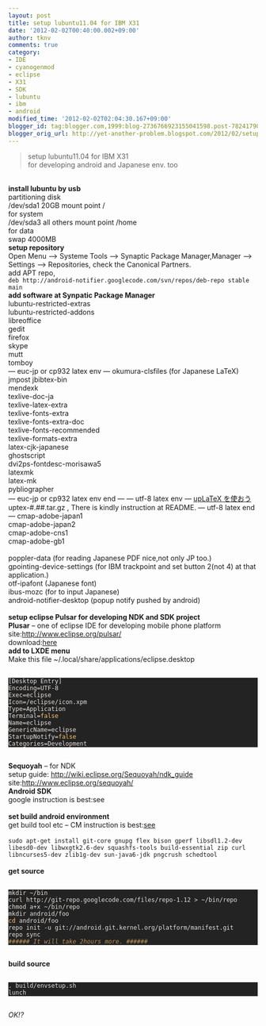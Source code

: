 ```yaml
---
layout: post
title: setup lubuntu11.04 for IBM X31
date: '2012-02-02T00:40:00.002+09:00'
author: tknv
comments: true
category:
- IDE
- cyanogenmod
- eclipse
- X31
- SDK
- lubuntu
- ibm
- android
modified_time: '2012-02-02T02:04:30.167+09:00'
blogger_id: tag:blogger.com,1999:blog-2736766923155041598.post-7824179070071612743
blogger_orig_url: http://yet-another-problem.blogspot.com/2012/02/setup-lubuntu1104-for-ibm-x31.html
---
```


<blockquote><p>setup lubuntu11.04 for IBM X31<br />for developing android and Japanese env. too<br /></p></blockquote><br /><b>install lubuntu by usb</b><br />partitioning disk<br />/dev/sda1 20GB mount point /<br />for system<br />/dev/sda3 all others mount point /home<br />for data<br />swap 4000MB<br /><b>setup repository</b><br />Open Menu –&gt; Systeme Tools –&gt; Synaptic Package Manager,Manager –&gt; Settings –&gt; Repositories, check the Canonical Partners.<br />add APT repo,<br /><code>deb http://android-notifier.googlecode.com/svn/repos/deb-repo stable main</code><br /><b>add software at Synpatic Package Manager</b><br />lubuntu-restricted-extras<br />lubuntu-restricted-addons<br />libreoffice<br />gedit<br />firefox<br />skype<br />mutt<br />tomboy<br />— euc-jp or cp932 latex env — okumura-clsfiles (for Japanese LaTeX)<br />jmpost jbibtex-bin <br />mendexk<br />texlive-doc-ja <br />texlive-latex-extra <br />texlive-fonts-extra<br />texlive-fonts-extra-doc<br />texlive-fonts-recommended <br />texlive-formats-extra<br />latex-cjk-japanese<br />ghostscript<br />dvi2ps-fontdesc-morisawa5<br />latexmk <br />latex-mk<br />pybliographer<br />— euc-jp or cp932 latex env end — — utf-8 latex env — <a href="http://zrbabbler.sp.land.to/uplatex.html">upLaTeX を使おう</a> uptex-#.##.tar.gz , There is kindly instruction at README. — utf-8 latex end — cmap-adobe-japan1<br />cmap-adobe-japan2<br />cmap-adobe-cns1 <br />cmap-adobe-gb1<br /><br />poppler-data (for reading Japanese PDF nice,not only JP too.)<br />gpointing-device-settings (for IBM trackpoint and set button 2(not 4) at that application.)<br />otf-ipafont (Japanese font)<br />ibus-mozc (for to input Japanese)<br />android-notifier-desktop (popup notify pushed by android)<br /><br /><b>setup eclipse Pulsar for developing NDK and SDK project</b><br /><b>Plusar</b> – one of eclipse IDE for developing mobile phone platform<br />site:<a href="http://www.eclipse.org/pulsar/">http://www.eclipse.org/pulsar/</a><br />download:<a href="http://www.eclipse.org/downloads/packages/pulsar-mobile-developers/heliossr1">here</a><br /><b>add to LXDE menu</b><br />Make this file ~/.local/share/applications/eclipse.desktop<br /><br /><pre style="background-color: #232323; color: #e6e0db; font-size: 12px; line-height: 14px; padding-bottom: 0px; padding-left: 0px; padding-right: 0px; padding-top: 0px;"><span class="other" style="margin-bottom: 0px; margin-left: 0px; margin-right: 0px; margin-top: 0px; padding-bottom: 0px; padding-left: 0px; padding-right: 0px; padding-top: 0px;">[</span>Desktop Entry<span class="other" style="margin-bottom: 0px; margin-left: 0px; margin-right: 0px; margin-top: 0px; padding-bottom: 0px; padding-left: 0px; padding-right: 0px; padding-top: 0px;">]</span>  <br />Encoding<span class="other" style="margin-bottom: 0px; margin-left: 0px; margin-right: 0px; margin-top: 0px; padding-bottom: 0px; padding-left: 0px; padding-right: 0px; padding-top: 0px;">=</span>UTF<span class="other" style="margin-bottom: 0px; margin-left: 0px; margin-right: 0px; margin-top: 0px; padding-bottom: 0px; padding-left: 0px; padding-right: 0px; padding-top: 0px;">-</span><span class="number" style="margin-bottom: 0px; margin-left: 0px; margin-right: 0px; margin-top: 0px; padding-bottom: 0px; padding-left: 0px; padding-right: 0px; padding-top: 0px;">8</span>  <br />Exec<span class="other" style="margin-bottom: 0px; margin-left: 0px; margin-right: 0px; margin-top: 0px; padding-bottom: 0px; padding-left: 0px; padding-right: 0px; padding-top: 0px;">=</span>eclipse  <br />Icon<span class="other" style="margin-bottom: 0px; margin-left: 0px; margin-right: 0px; margin-top: 0px; padding-bottom: 0px; padding-left: 0px; padding-right: 0px; padding-top: 0px;">=</span><span class="other" style="margin-bottom: 0px; margin-left: 0px; margin-right: 0px; margin-top: 0px; padding-bottom: 0px; padding-left: 0px; padding-right: 0px; padding-top: 0px;">/</span>eclipse<span class="other" style="margin-bottom: 0px; margin-left: 0px; margin-right: 0px; margin-top: 0px; padding-bottom: 0px; padding-left: 0px; padding-right: 0px; padding-top: 0px;">/</span>icon<span class="other" style="margin-bottom: 0px; margin-left: 0px; margin-right: 0px; margin-top: 0px; padding-bottom: 0px; padding-left: 0px; padding-right: 0px; padding-top: 0px;">.</span>xpm  <br />Type<span class="other" style="margin-bottom: 0px; margin-left: 0px; margin-right: 0px; margin-top: 0px; padding-bottom: 0px; padding-left: 0px; padding-right: 0px; padding-top: 0px;">=</span>Application  <br />Terminal<span class="other" style="margin-bottom: 0px; margin-left: 0px; margin-right: 0px; margin-top: 0px; padding-bottom: 0px; padding-left: 0px; padding-right: 0px; padding-top: 0px;">=</span><span class="fu" style="color: #ffc56d; margin-bottom: 0px; margin-left: 0px; margin-right: 0px; margin-top: 0px; padding-bottom: 0px; padding-left: 0px; padding-right: 0px; padding-top: 0px;">false</span>  <br />Name<span class="other" style="margin-bottom: 0px; margin-left: 0px; margin-right: 0px; margin-top: 0px; padding-bottom: 0px; padding-left: 0px; padding-right: 0px; padding-top: 0px;">=</span>eclipse  <br />GenericName<span class="other" style="margin-bottom: 0px; margin-left: 0px; margin-right: 0px; margin-top: 0px; padding-bottom: 0px; padding-left: 0px; padding-right: 0px; padding-top: 0px;">=</span>eclipse  <br />StartupNotify<span class="other" style="margin-bottom: 0px; margin-left: 0px; margin-right: 0px; margin-top: 0px; padding-bottom: 0px; padding-left: 0px; padding-right: 0px; padding-top: 0px;">=</span><span class="fu" style="color: #ffc56d; margin-bottom: 0px; margin-left: 0px; margin-right: 0px; margin-top: 0px; padding-bottom: 0px; padding-left: 0px; padding-right: 0px; padding-top: 0px;">false</span>  <br />Categories<span class="other" style="margin-bottom: 0px; margin-left: 0px; margin-right: 0px; margin-top: 0px; padding-bottom: 0px; padding-left: 0px; padding-right: 0px; padding-top: 0px;">=</span>Development</pre><br /><b>Sequoyah</b> – for NDK<br />setup guide: <a href="http://wiki.eclipse.org/Sequoyah/ndk_guide">http://wiki.eclipse.org/Sequoyah/ndk_guide</a><br />site:<a href="http://www.eclipse.org/sequoyah/">http://www.eclipse.org/sequoyah/</a><br /><b>Android SDK</b><br />google instruction is best:see<br /><br /><b>set build android environment</b><br />get build tool etc – CM instruction is best:<a href="http://wiki.cyanogenmod.com/wiki/HTC_Desire_(GSM):_Compile_CyanogenMod_(Linux)">see</a><br /><br /><code>sudo apt-get install git-core gnupg flex bison gperf libsdl1.2-dev libesd0-dev libwxgtk2.6-dev squashfs-tools build-essential zip curl libncurses5-dev zlib1g-dev sun-java6-jdk pngcrush schedtool</code><br /><br /><b>get source</b><br /><br /><pre style="background-color: #232323; color: #e6e0db; font-size: 12px; line-height: 14px; padding-bottom: 0px; padding-left: 0px; padding-right: 0px; padding-top: 0px;">mkdir ~<span class="other" style="margin-bottom: 0px; margin-left: 0px; margin-right: 0px; margin-top: 0px; padding-bottom: 0px; padding-left: 0px; padding-right: 0px; padding-top: 0px;">/</span>bin  <br />curl http<span class="other" style="margin-bottom: 0px; margin-left: 0px; margin-right: 0px; margin-top: 0px; padding-bottom: 0px; padding-left: 0px; padding-right: 0px; padding-top: 0px;">:</span><span class="other" style="margin-bottom: 0px; margin-left: 0px; margin-right: 0px; margin-top: 0px; padding-bottom: 0px; padding-left: 0px; padding-right: 0px; padding-top: 0px;">/</span><span class="other" style="margin-bottom: 0px; margin-left: 0px; margin-right: 0px; margin-top: 0px; padding-bottom: 0px; padding-left: 0px; padding-right: 0px; padding-top: 0px;">/</span>git<span class="argument" style="margin-bottom: 0px; margin-left: 0px; margin-right: 0px; margin-top: 0px; padding-bottom: 0px; padding-left: 0px; padding-right: 0px; padding-top: 0px;">-repo</span><span class="other" style="margin-bottom: 0px; margin-left: 0px; margin-right: 0px; margin-top: 0px; padding-bottom: 0px; padding-left: 0px; padding-right: 0px; padding-top: 0px;">.</span>googlecode<span class="other" style="margin-bottom: 0px; margin-left: 0px; margin-right: 0px; margin-top: 0px; padding-bottom: 0px; padding-left: 0px; padding-right: 0px; padding-top: 0px;">.</span>com<span class="other" style="margin-bottom: 0px; margin-left: 0px; margin-right: 0px; margin-top: 0px; padding-bottom: 0px; padding-left: 0px; padding-right: 0px; padding-top: 0px;">/</span>files<span class="other" style="margin-bottom: 0px; margin-left: 0px; margin-right: 0px; margin-top: 0px; padding-bottom: 0px; padding-left: 0px; padding-right: 0px; padding-top: 0px;">/</span>repo<span class="other" style="margin-bottom: 0px; margin-left: 0px; margin-right: 0px; margin-top: 0px; padding-bottom: 0px; padding-left: 0px; padding-right: 0px; padding-top: 0px;">-</span><span class="number" style="margin-bottom: 0px; margin-left: 0px; margin-right: 0px; margin-top: 0px; padding-bottom: 0px; padding-left: 0px; padding-right: 0px; padding-top: 0px;">1</span><span class="other" style="margin-bottom: 0px; margin-left: 0px; margin-right: 0px; margin-top: 0px; padding-bottom: 0px; padding-left: 0px; padding-right: 0px; padding-top: 0px;">.</span><span class="number" style="margin-bottom: 0px; margin-left: 0px; margin-right: 0px; margin-top: 0px; padding-bottom: 0px; padding-left: 0px; padding-right: 0px; padding-top: 0px;">12</span> &gt; ~<span class="other" style="margin-bottom: 0px; margin-left: 0px; margin-right: 0px; margin-top: 0px; padding-bottom: 0px; padding-left: 0px; padding-right: 0px; padding-top: 0px;">/</span>bin<span class="other" style="margin-bottom: 0px; margin-left: 0px; margin-right: 0px; margin-top: 0px; padding-bottom: 0px; padding-left: 0px; padding-right: 0px; padding-top: 0px;">/</span>repo  <br />chmod a<span class="other" style="margin-bottom: 0px; margin-left: 0px; margin-right: 0px; margin-top: 0px; padding-bottom: 0px; padding-left: 0px; padding-right: 0px; padding-top: 0px;">+</span>x ~<span class="other" style="margin-bottom: 0px; margin-left: 0px; margin-right: 0px; margin-top: 0px; padding-bottom: 0px; padding-left: 0px; padding-right: 0px; padding-top: 0px;">/</span>bin<span class="other" style="margin-bottom: 0px; margin-left: 0px; margin-right: 0px; margin-top: 0px; padding-bottom: 0px; padding-left: 0px; padding-right: 0px; padding-top: 0px;">/</span>repo  <br />mkdir android<span class="other" style="margin-bottom: 0px; margin-left: 0px; margin-right: 0px; margin-top: 0px; padding-bottom: 0px; padding-left: 0px; padding-right: 0px; padding-top: 0px;">/</span>foo  <br /><span class="fu" style="color: #ffc56d; margin-bottom: 0px; margin-left: 0px; margin-right: 0px; margin-top: 0px; padding-bottom: 0px; padding-left: 0px; padding-right: 0px; padding-top: 0px;">cd</span> android<span class="other" style="margin-bottom: 0px; margin-left: 0px; margin-right: 0px; margin-top: 0px; padding-bottom: 0px; padding-left: 0px; padding-right: 0px; padding-top: 0px;">/</span>foo  <br />repo init <span class="argument" style="margin-bottom: 0px; margin-left: 0px; margin-right: 0px; margin-top: 0px; padding-bottom: 0px; padding-left: 0px; padding-right: 0px; padding-top: 0px;">-u</span> git<span class="other" style="margin-bottom: 0px; margin-left: 0px; margin-right: 0px; margin-top: 0px; padding-bottom: 0px; padding-left: 0px; padding-right: 0px; padding-top: 0px;">:</span><span class="other" style="margin-bottom: 0px; margin-left: 0px; margin-right: 0px; margin-top: 0px; padding-bottom: 0px; padding-left: 0px; padding-right: 0px; padding-top: 0px;">/</span><span class="other" style="margin-bottom: 0px; margin-left: 0px; margin-right: 0px; margin-top: 0px; padding-bottom: 0px; padding-left: 0px; padding-right: 0px; padding-top: 0px;">/</span>android<span class="other" style="margin-bottom: 0px; margin-left: 0px; margin-right: 0px; margin-top: 0px; padding-bottom: 0px; padding-left: 0px; padding-right: 0px; padding-top: 0px;">.</span>git<span class="other" style="margin-bottom: 0px; margin-left: 0px; margin-right: 0px; margin-top: 0px; padding-bottom: 0px; padding-left: 0px; padding-right: 0px; padding-top: 0px;">.</span>kernel<span class="other" style="margin-bottom: 0px; margin-left: 0px; margin-right: 0px; margin-top: 0px; padding-bottom: 0px; padding-left: 0px; padding-right: 0px; padding-top: 0px;">.</span>org<span class="other" style="margin-bottom: 0px; margin-left: 0px; margin-right: 0px; margin-top: 0px; padding-bottom: 0px; padding-left: 0px; padding-right: 0px; padding-top: 0px;">/</span>platform<span class="other" style="margin-bottom: 0px; margin-left: 0px; margin-right: 0px; margin-top: 0px; padding-bottom: 0px; padding-left: 0px; padding-right: 0px; padding-top: 0px;">/</span>manifest<span class="other" style="margin-bottom: 0px; margin-left: 0px; margin-right: 0px; margin-top: 0px; padding-bottom: 0px; padding-left: 0px; padding-right: 0px; padding-top: 0px;">.</span>git  <br />repo sync  <br /><span class="c" style="color: #bc9358; font-style: italic; margin-bottom: 0px; margin-left: 0px; margin-right: 0px; margin-top: 0px; padding-bottom: 0px; padding-left: 0px; padding-right: 0px; padding-top: 0px;">###### It will take 2hours more. ######</span></pre><br /><b>build source</b><br /><br /><pre style="background-color: #232323; color: #e6e0db; font-size: 12px; line-height: 14px; padding-bottom: 0px; padding-left: 0px; padding-right: 0px; padding-top: 0px;"><span class="other" style="margin-bottom: 0px; margin-left: 0px; margin-right: 0px; margin-top: 0px; padding-bottom: 0px; padding-left: 0px; padding-right: 0px; padding-top: 0px;">.</span> build<span class="other" style="margin-bottom: 0px; margin-left: 0px; margin-right: 0px; margin-top: 0px; padding-bottom: 0px; padding-left: 0px; padding-right: 0px; padding-top: 0px;">/</span>envsetup<span class="other" style="margin-bottom: 0px; margin-left: 0px; margin-right: 0px; margin-top: 0px; padding-bottom: 0px; padding-left: 0px; padding-right: 0px; padding-top: 0px;">.</span>sh  <br />lunch</pre><br /><i>OK!?</i>
